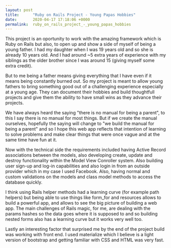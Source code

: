 ```yaml
---
layout: post
title:      "Ruby on Rails Project - Young Papas Hobbies"
date:       2020-04-17 17:18:06 +0000
permalink:  ruby_on_rails_project_-_young_papas_hobbies
---
```



This project is an oportunity to work with the amazing framework which is Ruby on Rails but also, to open up and show a side of myself of being a young father. I had my daughter when I was 19 years old and so she is already 10 years old. And I had around ~5 extra years of experience with my siblings as the older brother since I was  around 15 (giving myself some extra credit). 

But to me being a father means giving everything that I have even if it means being constantly burned out. So my project is meant to allow young fathers to bring something good out of a challenging experience especially at a young age. They can document their hobbies and build thoughtfull projects and give them the ability to have small wins as they advance their projects.

We have always heard the saying "there is no manual for being a parent", to this I say there is no manual for most things. But if we create the manual ourselves, hopefully the saying will change to "we build the manual for being a parent" and so I hope this web app reflects that intention of learning to solve problems and make clear things that were once vague and at the same time have fun at it.

Now with the technical side the requirements included having Active Record associations between the models, also developing create, update and destroy functionality within the Model View Conroller system. Also building user sign-up and log-in capabilities and also login in from an outside provider which in my case I used Facebook. Also, having normal and custom validations on the models and class model methods to access the database quickly. 

I think using Rails helper methods had a learning curve (for example path helpers) but being able to use things like form_for and resources allows to build a powerful app, and allows to see the big picture of building a web app. The main challenges of Rails magic, for me, are dealing with the params hashes so the data goes where it is supposed to and so building nested forms also has a learning curve but it works very well too. 

Lastly an interesting factor that surprised me by the end of the project build was working with front end. I used materialize which I believe is a light version of bootstrap and getting familiar with CSS and HTML was very fast.



